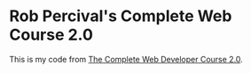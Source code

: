 # Rob Percival's Complete Web Course 2.0

This is my code from 
[The Complete Web Developer Course 2.0](https://www.udemy.com/the-complete-web-developer-course-2).

